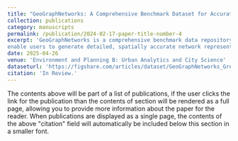 ```yaml
---
title: "GeoGraphNetworks: A Comprehensive Benchmark Dataset for Accurate and Scalable Graphical Representations Derived from ESRI Shapefiles"
collection: publications
category: manuscripts
permalink: /publication/2024-02-17-paper-title-number-4
excerpt: 'GeoGraphNetworks is a comprehensive benchmark data repository for accurate and scalable graphical representations of the road and rail networks of the United States (USA) and the road and river networks of Great Britain (GB). GeoGraphNetworks is introduced to
enable users to generate detailed, spatially accurate network representations within multilingual programming environments, thereby facilitating research and application across diverse domains.'
date: 2025-04-26
venue: 'Environment and Planning B: Urban Analytics and City Science'
dataseturl: 'https://figshare.com/articles/dataset/GeoGraphNetworks_Great_Britain_s_Web_of_Roads_Rivers/27284859/3'
citation: 'In Review.'
---
```


The contents above will be part of a list of publications, if the user clicks the link for the publication than the contents of section will be rendered as a full page, allowing you to provide more information about the paper for the reader. When publications are displayed as a single page, the contents of the above "citation" field will automatically be included below this section in a smaller font.
